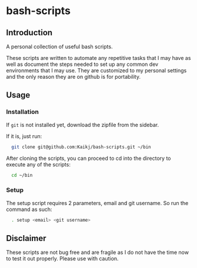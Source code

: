 bash-scripts
============

## Introduction

A personal collection of useful bash scripts.

These scripts are written to automate any repetitive tasks that I may have as well as document the steps needed to set up any common dev environments that I may use. They are customized to my personal settings and the only reason they are on github is for portability.

## Usage

### Installation

If `git` is not installed yet, download the zipfile from the sidebar.

If it is, just run:

```bash
  git clone git@github.com:Kaikj/bash-scripts.git ~/bin
```
  
After cloning the scripts, you can proceed to cd into the directory to execute any of the scripts:

```bash
  cd ~/bin
```

### Setup

The setup script requires 2 parameters, email and git username. So run the command as such:

```bash
  . setup <email> <git username>
```

## Disclaimer
These scripts are not bug free and are fragile as I do not have the time now to test it out properly. Please use with caution.
